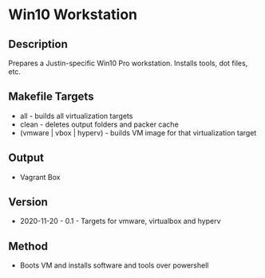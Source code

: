 Win10 Workstation
=================

Description
-----------
Prepares a Justin-specific Win10 Pro workstation.
Installs tools, dot files, etc.

Makefile Targets
----------------
* all - builds all virtualization targets
* clean - deletes output folders and packer cache
* (vmware | vbox | hyperv) - builds VM image for that virtualization target

Output
------
* Vagrant Box

Version
-------
* 2020-11-20 - 0.1 - Targets for vmware, virtualbox and hyperv

Method
------
- Boots VM and installs software and tools over powershell